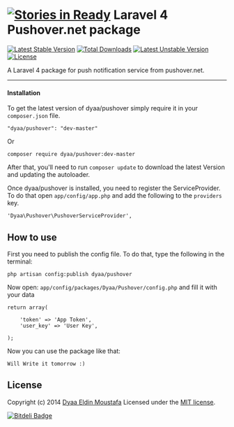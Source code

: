 [![Stories in Ready](https://badge.waffle.io/dyaa/Laravel-pushover.png?label=ready)](https://waffle.io/dyaa/Laravel-pushover)
Laravel 4 Pushover.net package
======
[![Latest Stable Version](https://poser.pugx.org/dyaa/pushover/v/stable.png)](https://packagist.org/packages/dyaa/pushover) [![Total Downloads](https://poser.pugx.org/dyaa/pushover/downloads.png)](https://packagist.org/packages/dyaa/pushover) [![Latest Unstable Version](https://poser.pugx.org/dyaa/pushover/v/unstable.png)](https://packagist.org/packages/dyaa/pushover) [![License](https://poser.pugx.org/dyaa/pushover/license.png)](https://packagist.org/packages/dyaa/pushover)

A Laravel 4 package for push notification service from pushover.net.

___

#### Installation

To get the latest version of dyaa/pushover simply require it in your `composer.json` file.

```
"dyaa/pushover": "dev-master"
```

Or

```
composer require dyaa/pushover:dev-master
```

After that, you'll need to run `composer update` to download the latest Version and updating the autoloader.

Once dyaa/pushover is installed, you need to register the ServiceProvider. To do that open `app/config/app.php` and add the following to the `providers` key.

```
'Dyaa\Pushover\PushoverServiceProvider',
```

## How to use
First you need to publish the config file. To do that, type the following in the terminal:

```
php artisan config:publish dyaa/pushover
```

Now open: `app/config/packages/Dyaa/Pushover/config.php` and fill it with your data

```
return array(

    'token' => 'App Token',
    'user_key' => 'User Key',

);
```

Now you can use the package like that:

```
Will Write it tomorrow :) 
```

## License

Copyright (c) 2014 [Dyaa Eldin Moustafa][1] Licensed under the [MIT license][2].


  [1]: http://www.dyaa.me/
  [2]: https://github.com/dyaa/Laravel-pushover/blob/master/LICENSE

[![Bitdeli Badge](https://d2weczhvl823v0.cloudfront.net/dyaa/laravel-pushover/trend.png)](https://bitdeli.com/free "Bitdeli Badge")

